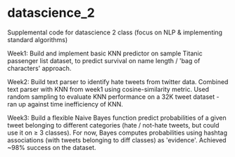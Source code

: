 # datascience_2
Supplemental code for datascience 2 class (focus on NLP & implementing standard algorithms)

Week1: Build and implement basic KNN predictor on sample Titanic passenger list dataset, to predict survival on name length / 'bag of characters' approach.

Week2: Build text parser to identify hate tweets from twitter data. Combined text parser with KNN from week1 using cosine-similarity metric. Used random sampling to evaluate KNN performance on a 32K tweet dataset - ran up against time inefficiency of KNN.

Week3: Build a flexible Naive Bayes function predict probabilities of a given tweet belonging to different categories (hate / not-hate tweets, but could use it on ≥ 3 classes). For now, Bayes computes probabilities using hashtag associations (with tweets belonging to diff classes) as 'evidence'. Achieved ~98% success on the dataset.